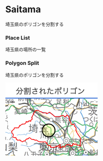 Saitama
===============

埼玉県のポリゴンを分割する

### Place List

埼玉県の場所の一覧

### Polygon Split

埼玉県のポリゴンを分割する


![splited_polygons](https://github.com/ohwada/World_Countries/blob/main/geoPandas/polygon_explode/saitama/polygon_split/screenshots/splited_polygons.png)

